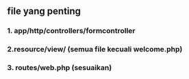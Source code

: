 ## file yang penting 
### 1. app/http/controllers/formcontroller
### 2.resource/view/ (semua file kecuali welcome.php)
### 3. routes/web.php (sesuaikan)
